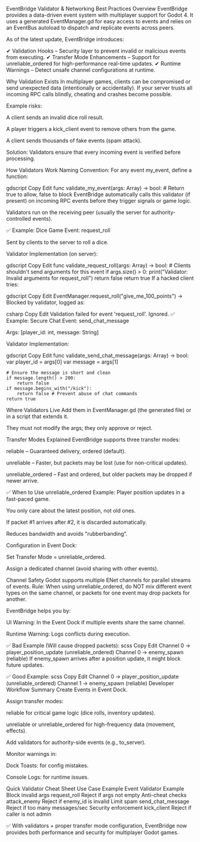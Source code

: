 EventBridge Validator & Networking Best Practices
Overview
EventBridge provides a data-driven event system with multiplayer support for Godot 4. It uses a generated EventManager.gd for easy access to events and relies on an EventBus autoload to dispatch and replicate events across peers.

As of the latest update, EventBridge introduces:

✔ Validation Hooks – Security layer to prevent invalid or malicious events from executing.
✔ Transfer Mode Enhancements – Support for unreliable_ordered for high-performance real-time updates.
✔ Runtime Warnings – Detect unsafe channel configurations at runtime.

Why Validation Exists
In multiplayer games, clients can be compromised or send unexpected data (intentionally or accidentally). If your server trusts all incoming RPC calls blindly, cheating and crashes become possible.

Example risks:

A client sends an invalid dice roll result.

A player triggers a kick_client event to remove others from the game.

A client sends thousands of fake events (spam attack).

Solution: Validators ensure that every incoming event is verified before processing.

How Validators Work
Naming Convention:
For any event my_event, define a function:

gdscript
Copy
Edit
func validate_my_event(args: Array) -> bool:
    # Return true to allow, false to block
EventBridge automatically calls this validator (if present) on incoming RPC events before they trigger signals or game logic.

Validators run on the receiving peer (usually the server for authority-controlled events).

✅ Example: Dice Game
Event: request_roll

Sent by clients to the server to roll a dice.

Validator Implementation (on server):

gdscript
Copy
Edit
func validate_request_roll(args: Array) -> bool:
    # Clients shouldn't send arguments for this event
    if args.size() > 0:
        print("Validator: Invalid arguments for request_roll")
        return false
    return true
If a hacked client tries:

gdscript
Copy
Edit
EventManager.request_roll("give_me_100_points")
→ Blocked by validator, logged as:

csharp
Copy
Edit
Validation failed for event 'request_roll'. Ignored.
✅ Example: Secure Chat
Event: send_chat_message

Args: [player_id: int, message: String]

Validator Implementation:

gdscript
Copy
Edit
func validate_send_chat_message(args: Array) -> bool:
    var player_id = args[0]
    var message = args[1]

    # Ensure the message is short and clean
    if message.length() > 200:
        return false
    if message.begins_with("/kick"):
        return false # Prevent abuse of chat commands
    return true
Where Validators Live
Add them in EventManager.gd (the generated file) or in a script that extends it.

They must not modify the args; they only approve or reject.

Transfer Modes Explained
EventBridge supports three transfer modes:

reliable – Guaranteed delivery, ordered (default).

unreliable – Faster, but packets may be lost (use for non-critical updates).

unreliable_ordered – Fast and ordered, but older packets may be dropped if newer arrive.

✅ When to Use unreliable_ordered
Example: Player position updates in a fast-paced game.

You only care about the latest position, not old ones.

If packet #1 arrives after #2, it is discarded automatically.

Reduces bandwidth and avoids "rubberbanding".

Configuration in Event Dock:

Set Transfer Mode = unreliable_ordered.

Assign a dedicated channel (avoid sharing with other events).

Channel Safety
Godot supports multiple ENet channels for parallel streams of events.
Rule:
When using unreliable_ordered, do NOT mix different event types on the same channel, or packets for one event may drop packets for another.

EventBridge helps you by:

UI Warning: In the Event Dock if multiple events share the same channel.

Runtime Warning: Logs conflicts during execution.

✅ Bad Example (Will cause dropped packets):
scss
Copy
Edit
Channel 0 → player_position_update (unreliable_ordered)
Channel 0 → enemy_spawn (reliable)
If enemy_spawn arrives after a position update, it might block future updates.

✅ Good Example:
scss
Copy
Edit
Channel 0 → player_position_update (unreliable_ordered)
Channel 1 → enemy_spawn (reliable)
Developer Workflow Summary
Create Events in Event Dock.

Assign transfer modes:

reliable for critical game logic (dice rolls, inventory updates).

unreliable or unreliable_ordered for high-frequency data (movement, effects).

Add validators for authority-side events (e.g., to_server).

Monitor warnings in:

Dock Toasts: for config mistakes.

Console Logs: for runtime issues.

Quick Validator Cheat Sheet
Use Case	Example Event	Validator Example
Block invalid args	request_roll	Reject if args not empty
Anti-cheat checks	attack_enemy	Reject if enemy_id is invalid
Limit spam	send_chat_message	Reject if too many messages/sec
Security enforcement	kick_client	Reject if caller is not admin

✅ With validators + proper transfer mode configuration, EventBridge now provides both performance and security for multiplayer Godot games.

